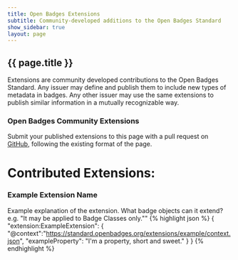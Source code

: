 ```yaml
---
title: Open Badges Extensions
subtitle: Community-developed additions to the Open Badges Standard
show_sidebar: true
layout: page
---
```


## {{ page.title }}
Extensions are community developed contributions to the Open Badges Standard. Any issuer may define and publish them to include new types of metadata in badges. Any other issuer may use the same extensions to publish similar information in a mutually recognizable way.

### Open Badges Community Extensions
Submit your published extensions to this page with a pull request on [GitHub](https://github.com/openbadges/openbadges/specification/extensions/index.md), following the existing format of the page.


# Contributed Extensions:

### <a name="ExampleExtension">Example Extension Name</a> 
Example explanation of the extension. What badge objects can it extend? e.g. "It may be applied to Badge Classes only.""
{% highlight json %}
{ 
  "extension:ExampleExtension": {
    "@context":"https://standard.openbadges.org/extensions/example/context.json",
    "exampleProperty": "I'm a property, short and sweet."
  }
}
{% endhighlight %}